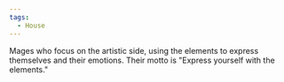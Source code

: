 ```yaml
---
tags:
  - House
---
```

Mages who focus on the artistic side, using the elements to express themselves and their emotions. 
Their motto is "Express yourself with the elements."